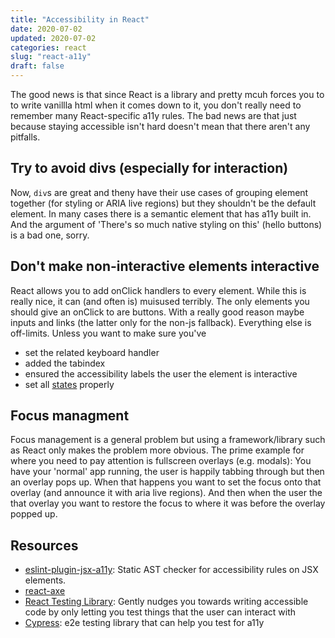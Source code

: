 ```yaml
---
title: "Accessibility in React"
date: 2020-07-02
updated: 2020-07-02
categories: react
slug: "react-a11y"
draft: false
---
```


The good news is that since React is a library and pretty mcuh forces you to to write vanillla html when it comes down to it, you don't really need to remember many React-specific a11y rules. The bad news are that just because staying accessible isn't hard doesn't mean that there aren't any pitfalls.


## Try to avoid divs (especially for interaction)

Now, `div`s are great and theny have their use cases of grouping element together (for styling or ARIA live regions) but they shouldn't be the default element. In many cases there is a semantic element that has a11y built in. And the argument of 'There's so much native styling on this' (hello buttons) is a bad one, sorry.


## Don't make non-interactive elements interactive

React allows you to add onClick handlers to every element. While this is really nice, it can (and often is) muisused terribly. The only elements you should give an onClick to are buttons. With a really good reason maybe inputs and links (the latter only for the non-js fallback). Everything else is off-limits. Unless you want to make sure you've
* set the related keyboard handler
* added the tabindex
* ensured the accessibility labels the user the element is interactive
* set all [states](/article/web-a11y-states) properly 


## Focus managment

Focus management is a general problem but using a framework/library such as React only makes the problem more obvious. The prime example for where you need to pay attention is fullscreen overlays (e.g. modals): You have your 'normal' app running, the user is happily tabbing through but then an overlay pops up. When that happens you want to set the focus onto that overlay (and announce it with aria live regions). And then when the user the that overlay you want to restore the focus to where it was before the overlay popped up.


## Resources

* [eslint-plugin-jsx-a11y](https://github.com/jsx-eslint/eslint-plugin-jsx-a11y): Static AST checker for accessibility rules on JSX elements.
* [react-axe](https://github.com/dequelabs/react-axe)
* [React Testing Library](https://testing-library.com/docs/react-testing-library/intro): Gently nudges you towards writing accessible code by only letting you test things that the user can interact with
* [Cypress](https://www.cypress.io/): e2e testing library that can help you test for a11y

